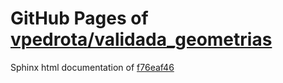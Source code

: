 GitHub Pages of [vpedrota/validada_geometrias](https://github.com/vpedrota/validada_geometrias.git)
===
Sphinx html documentation of [f76eaf46](https://github.com/vpedrota/validada_geometrias/tree/f76eaf46e119bff745dfb811693a5e66bdcc5fda)
